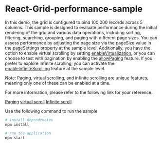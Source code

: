 # React-Grid-performance-sample

In this demo, the grid is configured to bind 100,000 records across 5 columns. This sample is designed to evaluate performance during the initial rendering of the grid and various data operations, including sorting, filtering, searching, grouping, and paging with different page sizes. You can assess performance by adjusting the page size via the pageSize value in the [pageSettings](https://ej2.syncfusion.com/react/documentation/api/grid/pageSettings/#pagesize) property at the sample level. Additionally, you have the option to enable virtual scrolling by setting [enableVirtualization](https://ej2.syncfusion.com/react/documentation/api/grid/#enablevirtualization), or you can choose to test with pagination by enabling the [allowPaging](https://ej2.syncfusion.com/react/documentation/api/grid/#allowpaging) feature. If you prefer to explore infinite scrolling, you can activate the [enableInfiniteScrolling](https://ej2.syncfusion.com/react/documentation/api/grid/#enableinfinitescrolling) feature at the sample level.

Note: Paging, virtual scrolling, and infinite scrolling are unique features, meaning only one of these can be enabled at a time.

For more information, please refer to the following link for your reference.

[Paging](https://ej2.syncfusion.com/react/documentation/grid/paging)
[virtual scroll](https://ej2.syncfusion.com/react/documentation/grid/scrolling/virtual-scrolling)
[Infinite scroll](https://ej2.syncfusion.com/react/documentation/grid/scrolling/infinite-scrolling)

Use the following command to run the sample
``` bash
# install dependencies
npm install

# run the application
npm start

```
